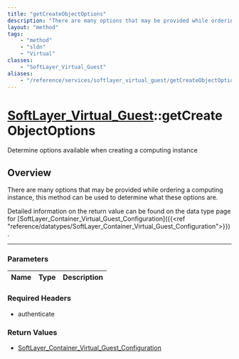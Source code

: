 ```yaml
---
title: "getCreateObjectOptions"
description: "There are many options that may be provided while ordering a computing instance, this method can be used to determine wh... "
layout: "method"
tags:
    - "method"
    - "sldn"
    - "Virtual"
classes:
    - "SoftLayer_Virtual_Guest"
aliases:
    - "/reference/services/softlayer_virtual_guest/getCreateObjectOptions"
---
```

# [SoftLayer_Virtual_Guest](/reference/services/SoftLayer_Virtual_Guest)::getCreateObjectOptions


Determine options available when creating a computing instance


## Overview 

There are many options that may be provided while ordering a computing instance, this method can be used to determine what these options are. 


Detailed information on the return value can be found on the data type page for [SoftLayer_Container_Virtual_Guest_Configuration]({{<ref "reference/datatypes/SoftLayer_Container_Virtual_Guest_Configuration">}}). 

-----

### Parameters 
|Name | Type | Description |
| --- | --- | --- |


### Required Headers
* authenticate


### Return Values
* <a href='/reference/datatypes/SoftLayer_Container_Virtual_Guest_Configuration'>SoftLayer_Container_Virtual_Guest_Configuration </a>




